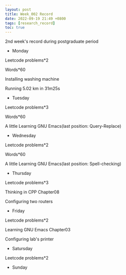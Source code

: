 ```yaml
---
layout: post
title: Week_002 Record
date: 2022-09-19 21:49 +0800
tags: [research_record]
toc: true
---
```

2nd week's record during postgraduate period

- Monday

Leetcode problems*2

Words*60

Installing washing machine

Running 5.02 km in 31m25s

- Tuesday

Leetcode problems*3

Words*60

A little Learning GNU Emacs(last position: Query-Replace)

- Wednesday

Leetcode problems*2

Words*60

A little Learning GNU Emacs(last position: Spell-checking)

- Thursday

Leetcode problems*3

Thinking in CPP Chapter08

Configuring two routers

- Friday

Leetcode problems*2

Learning GNU Emacs Chapter03

Configuring lab's printer

- Satursday

Leetcode problems*2

- Sunday

